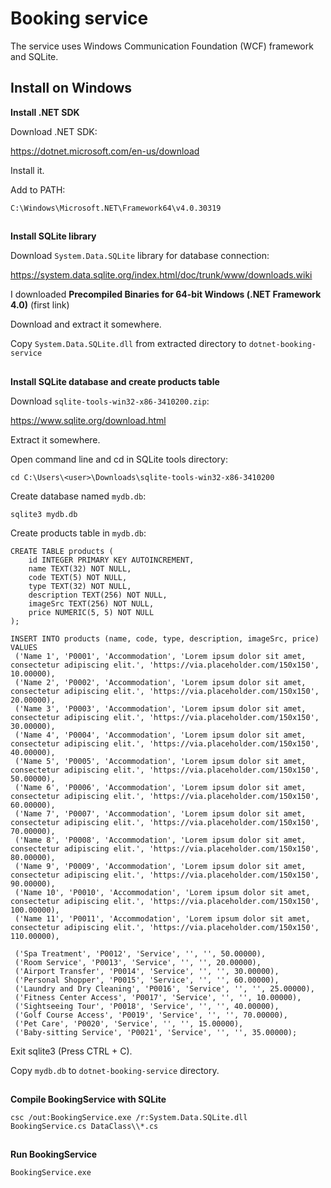# Booking service

The service uses Windows Communication Foundation (WCF) framework and SQLite.

## Install on Windows

**Install .NET SDK**

Download .NET SDK:

https://dotnet.microsoft.com/en-us/download

Install it.

Add to PATH:

`C:\Windows\Microsoft.NET\Framework64\v4.0.30319`

##

**Install SQLite library**

Download `System.Data.SQLite` library for database connection:

https://system.data.sqlite.org/index.html/doc/trunk/www/downloads.wiki

I downloaded **Precompiled Binaries for 64-bit Windows (.NET Framework 4.0)** (first link)

Download and extract it somewhere.

Copy `System.Data.SQLite.dll` from extracted directory to `dotnet-booking-service`

##

**Install SQLite database and create products table**

Download `sqlite-tools-win32-x86-3410200.zip`:

https://www.sqlite.org/download.html

Extract it somewhere.

Open command line and cd in SQLite tools directory:

`cd C:\Users\<user>\Downloads\sqlite-tools-win32-x86-3410200`

Create database named `mydb.db`:

`sqlite3 mydb.db`

Create products table in `mydb.db`:

```
CREATE TABLE products (
    id INTEGER PRIMARY KEY AUTOINCREMENT,
    name TEXT(32) NOT NULL,
    code TEXT(5) NOT NULL,
    type TEXT(32) NOT NULL,
    description TEXT(256) NOT NULL,
    imageSrc TEXT(256) NOT NULL,
    price NUMERIC(5, 5) NOT NULL
);

INSERT INTO products (name, code, type, description, imageSrc, price) 
VALUES 
 ('Name 1', 'P0001', 'Accommodation', 'Lorem ipsum dolor sit amet, consectetur adipiscing elit.', 'https://via.placeholder.com/150x150', 10.00000),
 ('Name 2', 'P0002', 'Accommodation', 'Lorem ipsum dolor sit amet, consectetur adipiscing elit.', 'https://via.placeholder.com/150x150', 20.00000),
 ('Name 3', 'P0003', 'Accommodation', 'Lorem ipsum dolor sit amet, consectetur adipiscing elit.', 'https://via.placeholder.com/150x150', 30.00000),
 ('Name 4', 'P0004', 'Accommodation', 'Lorem ipsum dolor sit amet, consectetur adipiscing elit.', 'https://via.placeholder.com/150x150', 40.00000),
 ('Name 5', 'P0005', 'Accommodation', 'Lorem ipsum dolor sit amet, consectetur adipiscing elit.', 'https://via.placeholder.com/150x150', 50.00000),
 ('Name 6', 'P0006', 'Accommodation', 'Lorem ipsum dolor sit amet, consectetur adipiscing elit.', 'https://via.placeholder.com/150x150', 60.00000),
 ('Name 7', 'P0007', 'Accommodation', 'Lorem ipsum dolor sit amet, consectetur adipiscing elit.', 'https://via.placeholder.com/150x150', 70.00000),
 ('Name 8', 'P0008', 'Accommodation', 'Lorem ipsum dolor sit amet, consectetur adipiscing elit.', 'https://via.placeholder.com/150x150', 80.00000),
 ('Name 9', 'P0009', 'Accommodation', 'Lorem ipsum dolor sit amet, consectetur adipiscing elit.', 'https://via.placeholder.com/150x150', 90.00000),
 ('Name 10', 'P0010', 'Accommodation', 'Lorem ipsum dolor sit amet, consectetur adipiscing elit.', 'https://via.placeholder.com/150x150', 100.00000),
 ('Name 11', 'P0011', 'Accommodation', 'Lorem ipsum dolor sit amet, consectetur adipiscing elit.', 'https://via.placeholder.com/150x150', 110.00000),

 ('Spa Treatment', 'P0012', 'Service', '', '', 50.00000),
 ('Room Service', 'P0013', 'Service', '', '', 20.00000),
 ('Airport Transfer', 'P0014', 'Service', '', '', 30.00000),
 ('Personal Shopper', 'P0015', 'Service', '', '', 60.00000),
 ('Laundry and Dry Cleaning', 'P0016', 'Service', '', '', 25.00000),
 ('Fitness Center Access', 'P0017', 'Service', '', '', 10.00000),
 ('Sightseeing Tour', 'P0018', 'Service', '', '', 40.00000),
 ('Golf Course Access', 'P0019', 'Service', '', '', 70.00000),
 ('Pet Care', 'P0020', 'Service', '', '', 15.00000),
 ('Baby-sitting Service', 'P0021', 'Service', '', '', 35.00000);
```

Exit sqlite3 (Press CTRL + C).

Copy `mydb.db` to `dotnet-booking-service` directory.

##

**Compile BookingService with SQLite**

`csc /out:BookingService.exe /r:System.Data.SQLite.dll BookingService.cs DataClass\\*.cs`

##

**Run BookingService**

`BookingService.exe`
